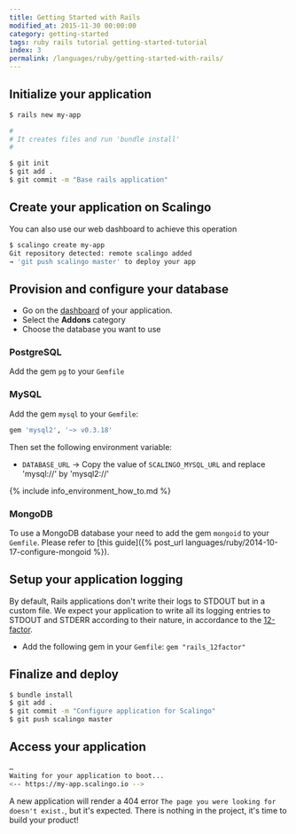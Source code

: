 ```yaml
---
title: Getting Started with Rails
modified_at: 2015-11-30 00:00:00
category: getting-started
tags: ruby rails tutorial getting-started-tutorial
index: 3
permalink: /languages/ruby/getting-started-with-rails/
---
```


## Initialize your application

```bash
$ rails new my-app

#
# It creates files and run 'bundle install'
#

$ git init
$ git add .
$ git commit -m "Base rails application"
```

## Create your application on Scalingo

<aside class="note">
You can also use our web dashboard to achieve this operation
</aside>

```bash
$ scalingo create my-app
Git repository detected: remote scalingo added
→ 'git push scalingo master' to deploy your app
```

## Provision and configure your database

* Go on the [dashboard](https://my.scalingo.com/apps) of your application.
* Select the __Addons__ category
* Choose the database you want to use

### PostgreSQL

Add the gem `pg` to your `Gemfile`

### MySQL

Add the gem `mysql` to your `Gemfile`:

```ruby
gem 'mysql2', '~> v0.3.18'
```

Then set the following environment variable:

* `DATABASE_URL`
  → Copy the value of `SCALINGO_MYSQL_URL` and replace 'mysql://' by 'mysql2://'

{% include info_environment_how_to.md %}

### MongoDB

To use a MongoDB database your need to add the gem `mongoid` to your `Gemfile`.
Please refer to [this guide]({% post_url
languages/ruby/2014-10-17-configure-mongoid %}).

## Setup your application logging

By default, Rails applications don't write their logs to STDOUT but in a custom
file. We expect your application to write all its logging entries to STDOUT
and STDERR according to their nature, in accordance to the
[12-factor](http://12factor.net).

* Add the following gem in your `Gemfile`: `gem "rails_12factor"`

## Finalize and deploy

```bash
$ bundle install
$ git add .
$ git commit -m "Configure application for Scalingo"
$ git push scalingo master
```

## Access your application

```bash
…
Waiting for your application to boot...
<-- https://my-app.scalingo.io -->
```

A new application will render a 404 error `The page you were looking for doesn't exist.`,
but it's expected. There is nothing in the project, it's time to build your product!
